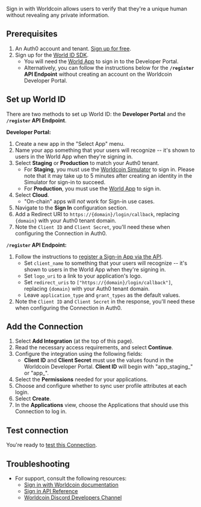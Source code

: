 Sign in with Worldcoin allows users to verify that they're a unique human without revealing any private information.

## Prerequisites

1. An Auth0 account and tenant. [Sign up for free](https://auth0.com/signup).
2. Sign up for the [World ID SDK](https://developer.worldcoin.org/).
   * You will need the [World App](https://worldcoin.org/download) to sign in to the Developer Portal.
   * Alternatively, you can follow the instructions below for the **`/register` API Endpoint** without creating an account on the Worldcoin Developer Portal.

## Set up World ID

There are two methods to set up World ID: the **Developer Portal** and the **`/register` API Endpoint**.

**Developer Portal:**
1. Create a new app in the "Select App" menu.
2. Name your app something that your users will recognize -- it's shown to users in the World App when they're signing in.
3. Select **Staging** or **Production** to match your Auth0 tenant.
   * For **Staging**, you must use the [Worldcoin Simulator](https://simulator.worldcoin.org) to sign in. Please note that it may take up to 5 minutes after creating an identity in the Simulator for sign-in to succeed.
   * For **Production**, you must use the [World App](https://worldcoin.org/download) to sign in. 
4. Select **Cloud**.
   * "On-chain" apps will _not_ work for Sign-in use cases.
5. Navigate to the **Sign In** configuration section.
6. Add a Redirect URI to `https://{domain}/login/callback`, replacing `{domain}` with your Auth0 tenant domain.
7. Note the `Client ID` and `Client Secret`, you'll need these when configuring the Connection in Auth0.

**`/register` API Endpoint:**
1. Follow the instructions to [register a Sign-in App via the API](https://docs.worldcoin.org/api/sign-in-reference#register-app).
   * Set `client_name` to something that your users will recognize -- it's shown to users in the World App when they're signing in.
   * Set `logo_uri` to a link to your application's logo.
   * Set `redirect_uris` to `["https://{domain}/login/callback"]`, replacing `{domain}` with your Auth0 tenant domain.
   * Leave `application_type` and `grant_types` as the default values.
2. Note the `Client ID` and `Client Secret` in the response, you'll need these when configuring the Connection in Auth0.

## Add the Connection

1. Select **Add Integration** (at the top of this page).
2. Read the necessary access requirements, and select **Continue**.
3. Configure the integration using the following fields:
   * **Client ID** and **Client Secret** must use the values found in the Worldcoin Developer Portal. **Client ID** will begin with "app_staging_" or "app_".
4. Select the **Permissions** needed for your applications.
5. Choose and configure whether to sync user profile attributes at each login.
6. Select **Create**.
7. In the **Applications** view, choose the Applications that should use this Connection to log in.

## Test connection

You're ready to [test this Connection](https://auth0.com/docs/authenticate/identity-providers/test-connections).

## Troubleshooting

* For support, consult the following resources:
   * [Sign in with Worldcoin documentation](https://docs.worldcoin.org/id/sign-in)
   * [Sign in API Reference](https://docs.worldcoin.org/api/sign-in-reference)
   * [Worldcoin Discord Developers Channel](https://discord.com/channels/956750052771127337/964549879722545192)